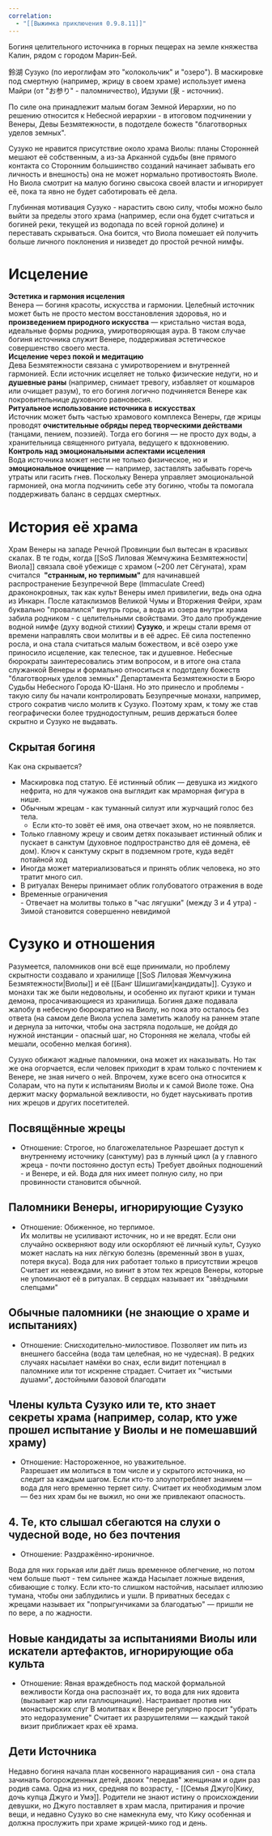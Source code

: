 ```yaml
---
correlation:
  - "[[Выжимка приключения 0.9.8.11]]"
---
```

Богиня целительного источника в горных пещерах на земле княжества Калин, рядом с городом Марин-Бей.

鈴湖 Сузуко (по иероглифам это "колокольчик" и "озеро"). 
В маскировке под смертную (например, жрицу в своем храме) использует имена Майри (от "お参り" - паломничество), Идзуми (泉 - источник). 

По силе она принадлежит малым богам Земной Иерархии, но по решению относится к Небесной иерархии - в итоговом подчинении у Венеры, Девы Безмятежности, в подотделе божеств "благотворных уделов земных". 

Сузуко не нравится присутствие около храма Виолы: планы Сторонней мешают её собственным, а из-за Арканной судьбы (вне прямого контакта со Сторонним большинство созданий начинает забывать его личность и внешность) она не может нормально противостоять Виоле. Но Виола смотрит на малую богиню свысока своей власти и игнорирует её, пока та явно не будет саботировать её дела.

Глубинная мотивация Сузуко - нарастить свою силу, чтобы можно было выйти за пределы этого храма (например, если она будет считаться и богиней реки, текущей из водопада по всей горной долине) и переставать скрываться. Она боится, что Виола помешает ей получить больше личного поклонения и низведет до простой речной нимфы.

# Исцеление
**Эстетика и гармония исцеления**  
   Венера — богиня красоты, искусства и гармонии. Целебный источник может быть не просто местом восстановления здоровья, но и **произведением природного искусства** — кристально чистая вода, идеальные формы родника, умиротворяющая аура. В таком случае богиня источника служит Венере, поддерживая эстетическое совершенство своего места.  
 **Исцеление через покой и медитацию**  
   Дева Безмятежности связана с умиротворением и внутренней гармонией. Если источник исцеляет не только физические недуги, но и **душевные раны** (например, снимает тревогу, избавляет от кошмаров или очищает разум), то его богиня логично подчиняется Венере как покровительнице духовного равновесия.  
 **Ритуальное использование источника в искусствах**  
   Источник может быть частью храмового комплекса Венеры, где жрицы проводят **очистительные обряды перед творческими действами** (танцами, пением, поэзией). Тогда его богиня — не просто дух воды, а хранительница священного ритуала, ведущего к вдохновению.  
**Контроль над эмоциональными аспектами исцеления**  
   Вода источника может нести не только физическое, но и **эмоциональное очищение** — например, заставлять забывать горечь утраты или гасить гнев. Поскольку Венера управляет эмоциональной гармонией, она могла подчинить себе эту богиню, чтобы та помогала поддерживать баланс в сердцах смертных. 
# История её храма
Храм Венеры на западе Речной Провинции был вытесан в красивых скалах. В те годы, когда [[SoS Лиловая Жемчужина Безмятежности|Виола]] связала своё убежище с храмом (~200 лет Сёгуната), храм считался  **"странным, но терпимым"** для начинавшей распространение Безупречной Вере (Immaculate Creed) драконокровных, так как культ Венеры имел привилегии, ведь она одна из Инкарн.
После катаклизмов Великой Чумы и Вторжения Фейри, храм буквально "провалился" внутрь горы, а вода из озера внутри храма забила родником - с целительными свойствами. 
Это дало пробуждение водной нимфе (духу водной стихии) **Сузуко**, и жрецы стали время от времени направлять свои молитвы и в её адрес. Её сила постепенно росла, и она стала считаться малым божеством, и всё озеро уже приносило исцеление, как телесное, так и душевное. 
Небесные бюрократы заинтересовались этим вопросом, и в итоге она стала служанкой Венеры и формально относиться к подотделу божеств "благотворных уделов земных" Департамента Безмятежности в Бюро Судьбы Небесного Города Ю-Шаня.
Но это принесло и проблемы - такую силу бы начали контролировать Безупречные монахи, например, строго сократив число молитв к Сузуко. Поэтому храм, к тому же став географически более труднодоступным, решив держаться более скрытно и Сузуко не выдавать.

## Скрытая богиня

Как она скрывается?  
- Маскировка под статую. Её истинный облик — девушка из жидкого нефрита, но для чужаков она выглядит как мраморная фигура в нише.
- Обычным жрецам - как туманный силуэт или журчащий голос без тела.
	- Если кто-то зовёт её имя, она отвечает эхом, но не появляется.
- Только главному жрецу и своим детях показывает истинный облик и пускает в санктум (духовное подпространство для её домена, её дом). Ключ к санктуму скрыт в подземном гроте, куда ведёт потайной ход
- Иногда может материализоваться и принять облик человека, но это тратит много сил.
 - В ритуалах Венеры принимает облик голубоватого отражения в воде
 - Временные ограничения  
	   - Отвечает на молитвы только в "час лягушки" (между 3 и 4 утра)
	   - Зимой становится совершенно невидимой
# Сузуко и отношения
Разумеется, паломников они всё еще принимали, но проблему скрытности создавало и хранилище [[SoS Лиловая Жемчужина Безмятежности|Виолы]] и её [[Банг Шишигами|кандидаты]]. Сузуко и монахи так же были недовольны, и особенно их пугают крики и туман демона, просачивающиеся из хранилища. Богиня даже подавала жалобу в небесную бюрократию на Виолу, но пока это осталось без ответа (на самом деле Виола успела заметить жалобу на раннем этапе и дернула за ниточки, чтобы она застряла подольше, не дойдя до нужной инстанции - опасный шаг, но Сторонняя не желала, чтобы ей мешали, особенно мелкая богиня).

Сузуко обижают жадные паломники, она может их наказывать. Но так же она огорчается, если человек приходит в храм только с почтением к Венере, не зная ничего о ней. Впрочем, хуже всего она относится к Соларам, что на пути к испытаниям Виолы и к самой Виоле тоже. Она держит маску формальной вежливости, но будет науськивать против них жрецов и других посетителей.

## Посвящённые жрецы
- Отношение: Строгое, но благожелательное
Разрешает доступ к внутреннему источнику (санктуму) раз в лунный цикл (а у главного жреца - почти постоянно доступ есть)
Требует двойных подношений - и Венере, и ей.
Вода для них имеет полную силу, но при провинности становится обычной.

## Паломники Венеры, игнорирующие Сузуко
- Отношение: Обиженное, но терпимое.  
Их молитвы не усиливают источник, но и не вредят.
Если они случайно оскверняют воду или оскорбляют её личный культ, Сузуко может наслать на них лёгкую болезнь (временный звон в ушах, потеря вкуса). Вода для них работает только в присутствии жрецов
Считает их невеждами, но винит в этом тех жрецов Венеры, которые не упоминают её в ритуалах. В сердцах называет их "звёздными слепцами"

## Обычные паломники (не знающие о храме и испытаниях)  
- Отношение: Снисходительно-милостивое. 
Позволяет им пить из внешнего бассейна (вода там целебная, но не чудесная). 
В редких случаях насылает намёки во снах, если видит потенциал в паломнике или тот искренне страдает.
Считает их "чистыми душами", достойными базовой благодати
## Члены культа Сузуко или те, кто знает секреты храма (например, солар, кто уже прошел испытание у Виолы и не помешавший храму)  
- Отношение: Настороженное, но уважительное.  
Разрешает им молиться в том числе и у скрытого источника, но следит за каждым шагом.
Если кто-то злоупотребляет знанием — вода для него временно теряет силу.
Считает их необходимым злом — без них храм бы не выжил, но они же привлекают опасность.

## 4. Те, кто слышал сбегаются на слухи о чудесной воде, но без почтения
- Отношение: Раздражённо-ироничное.  

Вода для них горькая или даёт лишь временное облегчение, но потом чем больше пьют - тем сильнее жажда
Насылает ложные видения, сбивающие с толку. Если кто-то слишком настойчив, насылает иллюзию тумана, чтобы они заблудились и ушли.
В приватных беседах с жрецами называет их "попрыгунчиками за благодатью" — пришли не по вере, а по жадности.

## Новые кандидаты за испытаниями Виолы или искатели артефактов, игнорирующие оба культа
- Отношение:  Явная враждебность под маской формальной вежливости
Когда она распознаёт их, то вода для них ядовита (вызывает жар или галлюцинации).
Настраивает против них монастырских слуг
В молитвах к Венере регулярно просит "убрать это недоразумение"
Считает их разрушителями — каждый такой визит приближает крах её храма.
## Дети Источника
Недавно богиня начала план косвенного наращивания сил - она стала зачинать богорожденных детей, двоих "передав" женщинам и один раз родив сама. Одна из них, средняя по возрасту, - [[Семья Джуго|Кику, дочь купца Джуго и Умэ]]. Родители не знают истину о происхождении девушки, но Джуго поставляет в храм масла, притирания и прочие вещи, и недавно Сузуко во сне намекнула ему, что Кику особенная и должна прослужить при храме жрицей-мико год и день. 
